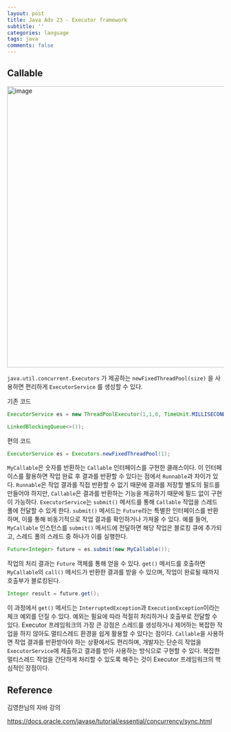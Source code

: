 ```yaml
---
layout: post
title: Java Adv 23 - Executor framework
subtitle: ''
categories: language
tags: java
comments: false
---
```


## Callable

<img width="654" alt="image" src="https://github.com/user-attachments/assets/ad0cac70-aafe-4107-8856-3b28743de4dd">

`java.util.concurrent.Executors` 가 제공하는 `newFixedThreadPool(size)` 을 사용하면 편리하게
`ExecutorService` 를 생성할 수 있다.

기존 코드

```java
ExecutorService es = new ThreadPoolExecutor(1,1,0, TimeUnit.MILLISECONDS, new

LinkedBlockingQueue<>());
```

편의 코드

```java
ExecutorService es = Executors.newFixedThreadPool(1);
```

`MyCallable`은 숫자를 반환하는 `Callable` 인터페이스를 구현한 클래스이다. 
이 인터페이스를 활용하면 작업 완료 후 결과를 반환할 수 있다는 점에서 `Runnable`과 차이가 있다. 
`Runnable`은 작업 결과를 직접 반환할 수 없기 때문에 결과를 저장할 별도의 필드를 만들어야 하지만, 
`Callable`은 결과를 반환하는 기능을 제공하기 때문에 필드 없이 구현이 가능하다.
`ExecutorService`는 `submit()` 메서드를 통해 `Callable` 작업을 스레드 풀에 전달할 수 있게 한다. 
`submit()` 메서드는 `Future`라는 특별한 인터페이스를 반환하며, 이를 통해 비동기적으로 작업 결과를 확인하거나 가져올 수 있다. 
예를 들어, `MyCallable` 인스턴스를 `submit()` 메서드에 전달하면 해당 작업은 블로킹 큐에 추가되고, 
스레드 풀의 스레드 중 하나가 이를 실행한다.

```java
Future<Integer> future = es.submit(new MyCallable());
```

작업의 처리 결과는 `Future` 객체를 통해 얻을 수 있다. 
`get()` 메서드를 호출하면 `MyCallable`의 `call()` 메서드가 반환한 결과를 받을 수 있으며, 
작업이 완료될 때까지 호출부가 블로킹된다.

```java
Integer result = future.get();
```

이 과정에서 `get()` 메서드는 `InterruptedException`과 `ExecutionException`이라는 체크 예외를 던질 수 있다. 
예외는 필요에 따라 적절히 처리하거나 호출부로 전달할 수 있다.
Executor 프레임워크의 가장 큰 강점은 스레드를 생성하거나 제어하는 복잡한 작업을 하지 않아도 멀티스레드 환경을 쉽게 활용할 수 있다는 점이다. 
`Callable`을 사용하면 작업 결과를 반환받아야 하는 상황에서도 편리하며, 
개발자는 단순히 작업을 `ExecutorService`에 제출하고 결과를 받아 사용하는 방식으로 구현할 수 있다. 
복잡한 멀티스레드 작업을 간단하게 처리할 수 있도록 해주는 것이 Executor 프레임워크의 핵심적인 장점이다.


## Reference

김영한님의 자바 강의

<https://docs.oracle.com/javase/tutorial/essential/concurrency/sync.html>


